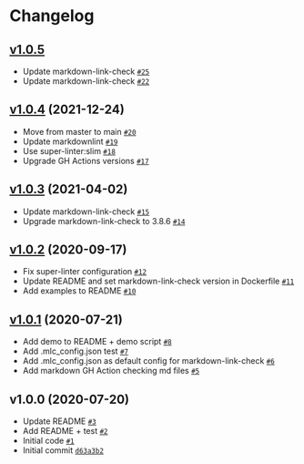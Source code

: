 # Changelog

## [v1.0.5](https://github.com/ruzickap/action-my-markdown-link-checker/compare/v1.0.4...v1.0.5)

- Update markdown-link-check [`#25`](https://github.com/ruzickap/action-my-markdown-link-checker/pull/25)
- Update markdown-link-check [`#22`](https://github.com/ruzickap/action-my-markdown-link-checker/pull/22)

## [v1.0.4](https://github.com/ruzickap/action-my-markdown-link-checker/compare/v1.0.3...v1.0.4) (2021-12-24)

- Move from master to main [`#20`](https://github.com/ruzickap/action-my-markdown-link-checker/pull/20)
- Update markdownlint [`#19`](https://github.com/ruzickap/action-my-markdown-link-checker/pull/19)
- Use super-linter:slim [`#18`](https://github.com/ruzickap/action-my-markdown-link-checker/pull/18)
- Upgrade GH Actions versions [`#17`](https://github.com/ruzickap/action-my-markdown-link-checker/pull/17)

## [v1.0.3](https://github.com/ruzickap/action-my-markdown-link-checker/compare/v1.0.2...v1.0.3) (2021-04-02)

- Update markdown-link-check [`#15`](https://github.com/ruzickap/action-my-markdown-link-checker/pull/15)
- Upgrade markdown-link-check to 3.8.6 [`#14`](https://github.com/ruzickap/action-my-markdown-link-checker/pull/14)

## [v1.0.2](https://github.com/ruzickap/action-my-markdown-link-checker/compare/v1.0.1...v1.0.2) (2020-09-17)

- Fix super-linter configuration [`#12`](https://github.com/ruzickap/action-my-markdown-link-checker/pull/12)
- Update README and set markdown-link-check version in Dockerfile [`#11`](https://github.com/ruzickap/action-my-markdown-link-checker/pull/11)
- Add examples to README [`#10`](https://github.com/ruzickap/action-my-markdown-link-checker/pull/10)

## [v1.0.1](https://github.com/ruzickap/action-my-markdown-link-checker/compare/v1.0.0...v1.0.1) (2020-07-21)

- Add demo to README + demo script [`#8`](https://github.com/ruzickap/action-my-markdown-link-checker/pull/8)
- Add .mlc_config.json test [`#7`](https://github.com/ruzickap/action-my-markdown-link-checker/pull/7)
- Add .mlc_config.json as default config for markdown-link-check [`#6`](https://github.com/ruzickap/action-my-markdown-link-checker/pull/6)
- Add markdown GH Action checking md files [`#5`](https://github.com/ruzickap/action-my-markdown-link-checker/pull/5)

## v1.0.0 (2020-07-20)

- Update README [`#3`](https://github.com/ruzickap/action-my-markdown-link-checker/pull/3)
- Add README + test [`#2`](https://github.com/ruzickap/action-my-markdown-link-checker/pull/2)
- Initial code [`#1`](https://github.com/ruzickap/action-my-markdown-link-checker/pull/1)
- Initial commit [`d63a3b2`](https://github.com/ruzickap/action-my-markdown-link-checker/commit/d63a3b2f0aed1822385f8f68c0468aff30c05674)
